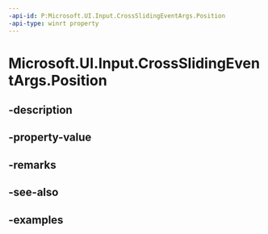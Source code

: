 ```yaml
---
-api-id: P:Microsoft.UI.Input.CrossSlidingEventArgs.Position
-api-type: winrt property
---
```


# Microsoft.UI.Input.CrossSlidingEventArgs.Position

<!--
public Windows.Foundation.Point Position { get; }
-->


## -description

## -property-value

## -remarks

## -see-also

## -examples


